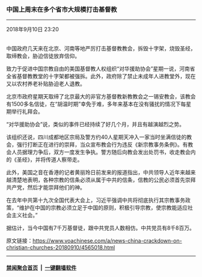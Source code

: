### 中国上周末在多个省市大规模打击基督教
------------------------

<div class="published">
 <span class="date" title="中国时间">
  <time datetime="2018-09-10T23:20:32+08:00">
   2018年9月10日 23:20
  </time>
 </span>
</div>
<br/>
<div class="wsw">
 <p>
  中国政府几天来在北京、河南等地严厉打击基督教教会，拆毁十字架，烧毁圣经，取缔教会，胁迫信徒放弃信仰。
 </p>
 <p>
  致力于促进中国宗教自由的美国基督教人权组织“对华援助协会”星期一说，河南省全省基督教教堂的十字架都被强拆。此外，政府除了禁止未成年人进教堂外，现在又以农村养老补贴胁迫老人退教。
 </p>
 <p>
  北京市政府星期天取缔了北京最大的非官方基督教新教教会之一锡安教会，该教会有1500多名信徒，在“胡温时期”幸免于难，多年来基本在没有骚扰的情况下每星期举行礼拜会。
 </p>
 <p>
  “对华援助协会”说，类似的事件已经持续了好几个月，并且有越演越烈之势。
 </p>
 <p>
  该组织还说，四川成都地区宗局及警方约40人星期天冲入一家当时坐满信徒的教会，强行打断正在进行的崇拜，当众宣布教会行为违反《新宗教事务条例》。有教会人员据理力争后，双方一度发生争执。警方随后向教会发出处罚书，收走教会内的《圣经》，并将传道人​察带走。
 </p>
 <p>
  此外，美国之音在香港的记者黄丽玲日前发来的报道指出，中共领导人近年来越来越清楚地表明，各种宗教的信条必须从属于中共的信条，信教的公民必须首先崇拜共产党，然后才能崇拜他们的神。
 </p>
 <p>
  在去年中共第十九次全国代表大会上，习近平强调中共将彻底执行其宗教事务政策，“维护在中国的宗教必须立足于中国的原则，积极引导宗教，使宗教能适应社会主义社会。”
 </p>
 <p>
  据估计，当今中国有7千万基督徒，跟中共党员人数相仿。中共党员有8千8百万。
 </p>
</div>

原文链接：https://www.voachinese.com/a/news-china-crackdown-on-christian-churches-20180910/4565018.html


------------------------
#### [禁闻聚合首页](https://github.com/gfw-breaker/banned-news/blob/master/README.md) &nbsp;|&nbsp;  [一键翻墙软件](https://github.com/gfw-breaker/nogfw/blob/master/README.md)